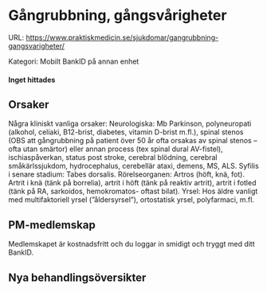 # Gångrubbning, gångsvårigheter

URL: https://www.praktiskmedicin.se/sjukdomar/gangrubbning-gangsvarigheter/



Kategori: Mobilt BankID på annan enhet

#### Inget hittades

## Orsaker

Några kliniskt vanliga orsaker:
Neurologiska: Mb Parkinson, polyneuropati (alkohol, celiaki, B12-brist, diabetes, vitamin D-brist m.fl.), spinal stenos (OBS att gångrubbning på patient över 50 år ofta orsakas av spinal stenos – ofta utan smärtor) eller annan process (tex spinal dural AV-fistel), ischiaspåverkan, status post stroke, cerebral blödning, cerebral småkärlssjukdom, hydrocephalus, cerebellär ataxi, demens, MS, ALS. Syfilis i senare stadium: Tabes dorsalis.
Rörelseorganen: Artros (höft, knä, fot). Artrit i knä (tänk på borrelia), artrit i höft (tänk på reaktiv artrit), artrit i fotled (tänk på RA, sarkoidos, hemokromatos- oftast bilat).
Yrsel: Hos äldre vanligt med multifaktoriell yrsel (”åldersyrsel”), ortostatisk yrsel, polyfarmaci, m.fl.

## PM-medlemskap

Medlemskapet är kostnadsfritt och du loggar in smidigt och tryggt med ditt BankID.

## Nya behandlingsöversikter

